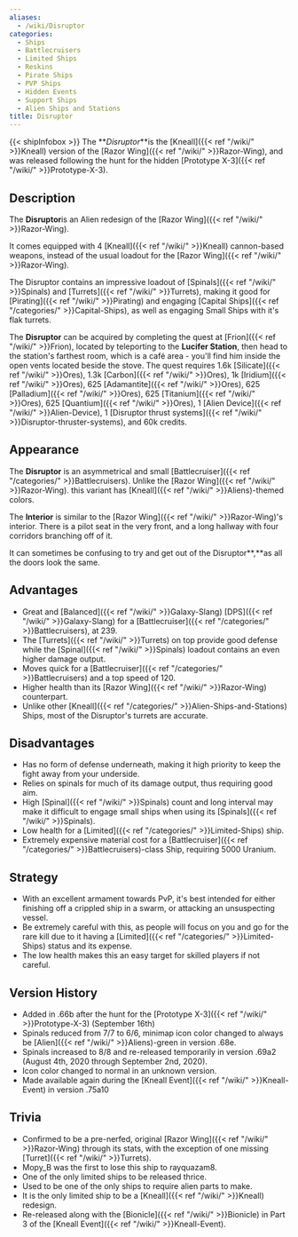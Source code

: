 ```yaml
---
aliases:
  - /wiki/Disruptor
categories:
  - Ships
  - Battlecruisers
  - Limited Ships
  - Reskins
  - Pirate Ships
  - PVP Ships
  - Hidden Events
  - Support Ships
  - Alien Ships and Stations
title: Disruptor
---
```


{{< shipInfobox >}} The **_Disruptor_**is the [Kneall]({{< ref "/wiki/" >}}Kneall) version of the [Razor Wing]({{< ref "/wiki/" >}}Razor-Wing), and was released following the hunt for the hidden [Prototype X-3]({{< ref "/wiki/" >}}Prototype-X-3).

## Description

The **Disruptor**is an Alien redesign of the [Razor Wing]({{< ref "/wiki/" >}}Razor-Wing).

It comes equipped with 4 [Kneall]({{< ref "/wiki/" >}}Kneall) cannon-based weapons, instead of the usual loadout for the [Razor Wing]({{< ref "/wiki/" >}}Razor-Wing).

The Disruptor contains an impressive loadout of [Spinals]({{< ref "/wiki/" >}}Spinals) and [Turrets]({{< ref "/wiki/" >}}Turrets), making it good for [Pirating]({{< ref "/wiki/" >}}Pirating) and engaging [Capital Ships]({{< ref "/categories/" >}}Capital-Ships), as well as engaging Small Ships with it's flak turrets.

The **Disruptor** can be acquired by completing the quest at [Frion]({{< ref "/wiki/" >}}Frion), located by teleporting to the **Lucifer Station**, then head to the station's farthest room, which is a café area - you'll find him inside the open vents located beside the stove. The quest requires 1.6k [Silicate]({{< ref "/wiki/" >}}Ores), 1.3k [Carbon]({{< ref "/wiki/" >}}Ores), 1k [Iridium]({{< ref "/wiki/" >}}Ores), 625 [Adamantite]({{< ref "/wiki/" >}}Ores), 625 [Palladium]({{< ref "/wiki/" >}}Ores), 625 [Titanium]({{< ref "/wiki/" >}}Ores), 625 [Quantium]({{< ref "/wiki/" >}}Ores), 1 [Alien Device]({{< ref "/wiki/" >}}Alien-Device), 1 [Disruptor thrust systems]({{< ref "/wiki/" >}}Disruptor-thruster-systems), and 60k credits.

## Appearance

The **Disruptor** is an asymmetrical and small [Battlecruiser]({{< ref "/categories/" >}}Battlecruisers). Unlike the [Razor Wing]({{< ref "/wiki/" >}}Razor-Wing). this variant has [Kneall]({{< ref "/wiki/" >}}Aliens)-themed colors.

The **Interior** is similar to the [Razor Wing]({{< ref "/wiki/" >}}Razor-Wing)'s interior. There is a pilot seat in the very front, and a long hallway with four corridors branching off of it.

It can sometimes be confusing to try and get out of the Disruptor**,**as all the doors look the same.

## Advantages

- Great and [Balanced]({{< ref "/wiki/" >}}Galaxy-Slang) [DPS]({{< ref "/wiki/" >}}Galaxy-Slang) for a [Battlecruiser]({{< ref "/categories/" >}}Battlecruisers), at 239.
- The [Turrets]({{< ref "/wiki/" >}}Turrets) on top provide good defense while the [Spinal]({{< ref "/wiki/" >}}Spinals) loadout contains an even higher damage output.
- Moves quick for a [Battlecruiser]({{< ref "/categories/" >}}Battlecruisers) and a top speed of 120.
- Higher health than its [Razor Wing]({{< ref "/wiki/" >}}Razor-Wing) counterpart.
- Unlike other [Kneall]({{< ref "/categories/" >}}Alien-Ships-and-Stations) Ships, most of the Disruptor's turrets are accurate.

## Disadvantages

- Has no form of defense underneath, making it high priority to keep the fight away from your underside.
- Relies on spinals for much of its damage output, thus requiring good aim.
- High [Spinal]({{< ref "/wiki/" >}}Spinals) count and long interval may make it difficult to engage small ships when using its [Spinals]({{< ref "/wiki/" >}}Spinals).
- Low health for a [Limited]({{< ref "/categories/" >}}Limited-Ships) ship.
- Extremely expensive material cost for a [Battlecruiser]({{< ref "/categories/" >}}Battlecruisers)-class Ship, requiring 5000 Uranium.

## Strategy

- With an excellent armament towards PvP, it's best intended for either finishing off a crippled ship in a swarm, or attacking an unsuspecting vessel.
- Be extremely careful with this, as people will focus on you and go for the rare kill due to it having a [Limited]({{< ref "/categories/" >}}Limited-Ships) status and its expense.
- The low health makes this an easy target for skilled players if not careful.

## Version History

- Added in .66b after the hunt for the [Prototype X-3]({{< ref "/wiki/" >}}Prototype-X-3) (September 16th)
- Spinals reduced from 7/7 to 6/6, minimap icon color changed to always be [Alien]({{< ref "/wiki/" >}}Aliens)-green in version .68e.
- Spinals increased to 8/8 and re-released temporarily in version .69a2 (August 4th, 2020 through September 2nd, 2020).
- Icon color changed to normal in an unknown version.
- Made available again during the [Kneall Event]({{< ref "/wiki/" >}}Kneall-Event) in version .75a10

## Trivia

- Confirmed to be a pre-nerfed, original [Razor Wing]({{< ref "/wiki/" >}}Razor-Wing) through its stats, with the exception of one missing [Turret]({{< ref "/wiki/" >}}Turrets).
- Mopy_B was the first to lose this ship to rayquazam8.
- One of the only limited ships to be released thrice.
- Used to be one of the only ships to require alien parts to make.
- It is the only limited ship to be a [Kneall]({{< ref "/wiki/" >}}Kneall) redesign.
- Re-released along with the [Bionicle]({{< ref "/wiki/" >}}Bionicle) in Part 3 of the [Kneall Event]({{< ref "/wiki/" >}}Kneall-Event).
